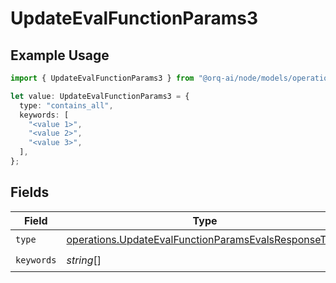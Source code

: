 # UpdateEvalFunctionParams3

## Example Usage

```typescript
import { UpdateEvalFunctionParams3 } from "@orq-ai/node/models/operations";

let value: UpdateEvalFunctionParams3 = {
  type: "contains_all",
  keywords: [
    "<value 1>",
    "<value 2>",
    "<value 3>",
  ],
};
```

## Fields

| Field                                                                                                                        | Type                                                                                                                         | Required                                                                                                                     | Description                                                                                                                  |
| ---------------------------------------------------------------------------------------------------------------------------- | ---------------------------------------------------------------------------------------------------------------------------- | ---------------------------------------------------------------------------------------------------------------------------- | ---------------------------------------------------------------------------------------------------------------------------- |
| `type`                                                                                                                       | [operations.UpdateEvalFunctionParamsEvalsResponseType](../../models/operations/updateevalfunctionparamsevalsresponsetype.md) | :heavy_check_mark:                                                                                                           | N/A                                                                                                                          |
| `keywords`                                                                                                                   | *string*[]                                                                                                                   | :heavy_check_mark:                                                                                                           | N/A                                                                                                                          |